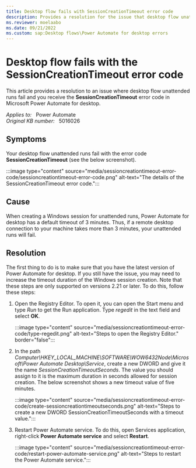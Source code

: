 ```yaml
---
title: Desktop flow fails with SessionCreationTimeout error code
description: Provides a resolution for the issue that desktop flow unattended runs fail with error code SessionCreationTimeout in Power Automate.
ms.reviewer: moelaabo
ms.date: 09/21/2022
ms.custom: sap:Desktop flows\Power Automate for desktop errors
---
```

# Desktop flow fails with the SessionCreationTimeout error code

This article provides a resolution to an issue where desktop flow unattended runs fail and you receive the **SessionCreationTimeout** error code in Microsoft Power Automate for desktop.

_Applies to:_ &nbsp; Power Automate  
_Original KB number:_ &nbsp; 5016026

## Symptoms

Your desktop flow unattended runs fail with the error code **SessionCreationTimeout** (see the below screenshot).

:::image type="content" source="media/sessioncreationtimeout-error-code/sessioncreationtimeout-error-code.png" alt-text="The details of the SessionCreationTimeout error code.":::

## Cause

When creating a Windows session for unattended runs, Power Automate for desktop has a default timeout of 3 minutes. Thus, if a remote desktop connection to your machine takes more than 3 minutes, your unattended runs will fail.

## Resolution

The first thing to do is to make sure that you have the latest version of Power Automate for desktop. If you still have the issue, you may need to increase the timeout duration of the Windows session creation. Note that these steps are only supported on versions 2.21 or later. To do this, follow these steps:

1. Open the Registry Editor. To open it, you can open the Start menu and type _Run_ to get the Run application. Type _regedit_ in the text field and select **OK**.

   :::image type="content" source="media/sessioncreationtimeout-error-code/type-regedit.png" alt-text="Steps to open the Registry Editor." border="false":::

2. In the path _Computer\HKEY_LOCAL_MACHINE\SOFTWARE\WOW6432Node\Microsoft\Power Automate Desktop\Service_, create a new DWORD and give it the name _SessionCreationTimeoutSeconds_. The value you should assign to it is the maximum duration in seconds allowed for session creation. The below screenshot shows a new timeout value of five minutes.

   :::image type="content" source="media/sessioncreationtimeout-error-code/create-sessioncreationtimeoutseconds.png" alt-text="Steps to create a new DWORD SessionCreationTimeoutSeconds with a timeout value.":::

3. Restart Power Automate service. To do this, open Services application, right-click **Power Automate service** and select **Restart**.

   :::image type="content" source="media/sessioncreationtimeout-error-code/restart-power-automate-service.png" alt-text="Steps to restart the Power Automate service.":::
